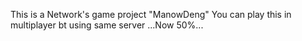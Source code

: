 This is a Network's game project "ManowDeng"
You can play this in multiplayer bt using same server
...Now 50%...
